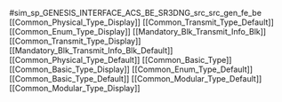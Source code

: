 #sim_sp_GENESIS_INTERFACE_ACS_BE_SR3DNG_src_src_gen_fe_be
[[Common_Physical_Type_Display]]
[[Common_Transmit_Type_Default]]
[[Common_Enum_Type_Display]]
[[Mandatory_Blk_Transmit_Info_Blk]]
[[Common_Transmit_Type_Display]]
[[Mandatory_Blk_Transmit_Info_Blk_Default]]
[[Common_Physical_Type_Default]]
[[Common_Basic_Type]]
[[Common_Basic_Type_Display]]
[[Common_Enum_Type_Default]]
[[Common_Basic_Type_Default]]
[[Common_Modular_Type_Default]]
[[Common_Modular_Type_Display]]
